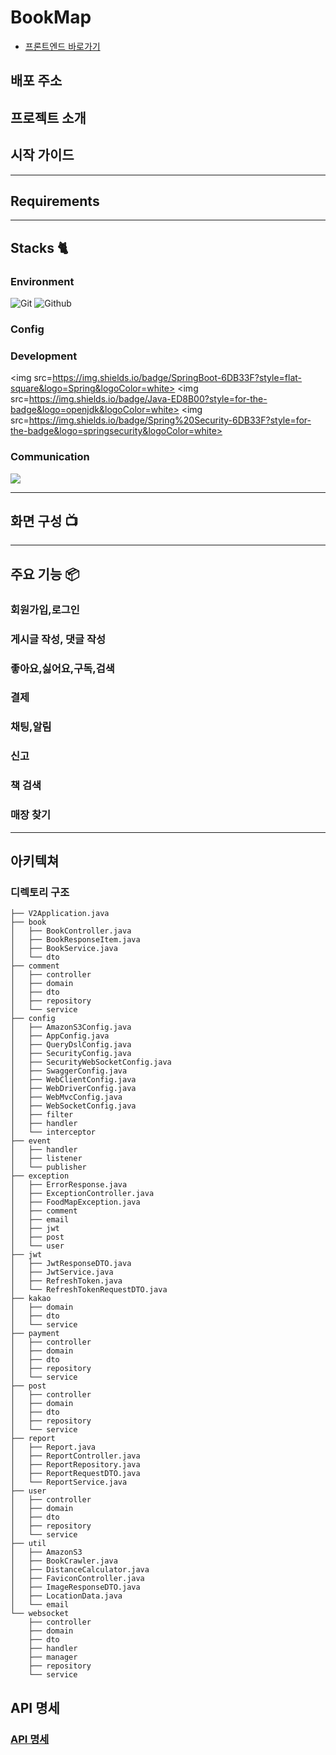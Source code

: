 # BookMap

- [프론트엔드 바로가기](https://github.com/hyukjunkim1116/Bookmap-Front-Vue3)

## 배포 주소

## 프로젝트 소개

## 시작 가이드

---

## Requirements

---

## Stacks 🐈

### Environment
![Git](https://img.shields.io/badge/Git-F05032?style=for-the-badge&logo=Git&logoColor=white)
![Github](https://img.shields.io/badge/GitHub-181717?style=for-the-badge&logo=GitHub&logoColor=white)

### Config

### Development
<img src=https://img.shields.io/badge/SpringBoot-6DB33F?style=flat-square&logo=Spring&logoColor=white>
<img src=https://img.shields.io/badge/Java-ED8B00?style=for-the-badge&logo=openjdk&logoColor=white>
<img src=https://img.shields.io/badge/Spring%20Security-6DB33F?style=for-the-badge&logo=springsecurity&logoColor=white>

### Communication
<img src="https://img.shields.io/badge/Notion-000000?style=for-the-badge&logo=Notion&logoColor=white">

---

## 화면 구성 📺

---

## 주요 기능 📦

### 회원가입,로그인

### 게시글 작성, 댓글 작성

### 좋아요,싫어요,구독,검색

### 결제

### 채팅,알림

### 신고

### 책 검색

### 매장 찾기

---

## 아키텍쳐

### 디렉토리 구조

```
├── V2Application.java
├── book
│   ├── BookController.java
│   ├── BookResponseItem.java
│   ├── BookService.java
│   └── dto
├── comment
│   ├── controller
│   ├── domain
│   ├── dto
│   ├── repository
│   └── service
├── config
│   ├── AmazonS3Config.java
│   ├── AppConfig.java
│   ├── QueryDslConfig.java
│   ├── SecurityConfig.java
│   ├── SecurityWebSocketConfig.java
│   ├── SwaggerConfig.java
│   ├── WebClientConfig.java
│   ├── WebDriverConfig.java
│   ├── WebMvcConfig.java
│   ├── WebSocketConfig.java
│   ├── filter
│   ├── handler
│   └── interceptor
├── event
│   ├── handler
│   ├── listener
│   └── publisher
├── exception
│   ├── ErrorResponse.java
│   ├── ExceptionController.java
│   ├── FoodMapException.java
│   ├── comment
│   ├── email
│   ├── jwt
│   ├── post
│   └── user
├── jwt
│   ├── JwtResponseDTO.java
│   ├── JwtService.java
│   ├── RefreshToken.java
│   └── RefreshTokenRequestDTO.java
├── kakao
│   ├── domain
│   ├── dto
│   └── service
├── payment
│   ├── controller
│   ├── domain
│   ├── dto
│   ├── repository
│   └── service
├── post
│   ├── controller
│   ├── domain
│   ├── dto
│   ├── repository
│   └── service
├── report
│   ├── Report.java
│   ├── ReportController.java
│   ├── ReportRepository.java
│   ├── ReportRequestDTO.java
│   └── ReportService.java
├── user
│   ├── controller
│   ├── domain
│   ├── dto
│   ├── repository
│   └── service
├── util
│   ├── AmazonS3
│   ├── BookCrawler.java
│   ├── DistanceCalculator.java
│   ├── FaviconController.java
│   ├── ImageResponseDTO.java
│   ├── LocationData.java
│   └── email
└── websocket
    ├── controller
    ├── domain
    ├── dto
    ├── handler
    ├── manager
    ├── repository
    └── service
```

## API 명세

### [API 명세](https://denim-knot-470.notion.site/ef06589a8f5e49529645cff63419abc0?v=4a2368990f7043059aa5be52b6abb633&pvs=4)
